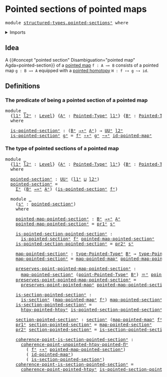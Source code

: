 # Pointed sections of pointed maps

<pre class="Agda"><a id="45" class="Keyword">module</a> <a id="52" href="structured-types.pointed-sections%25E1%25B5%2589.html" class="Module">structured-types.pointed-sectionsᵉ</a> <a id="87" class="Keyword">where</a>
</pre>
<details><summary>Imports</summary>

<pre class="Agda"><a id="143" class="Keyword">open</a> <a id="148" class="Keyword">import</a> <a id="155" href="foundation.dependent-pair-types%25E1%25B5%2589.html" class="Module">foundation.dependent-pair-typesᵉ</a>
<a id="188" class="Keyword">open</a> <a id="193" class="Keyword">import</a> <a id="200" href="foundation.identity-types%25E1%25B5%2589.html" class="Module">foundation.identity-typesᵉ</a>
<a id="227" class="Keyword">open</a> <a id="232" class="Keyword">import</a> <a id="239" href="foundation.sections%25E1%25B5%2589.html" class="Module">foundation.sectionsᵉ</a>
<a id="260" class="Keyword">open</a> <a id="265" class="Keyword">import</a> <a id="272" href="foundation.universe-levels%25E1%25B5%2589.html" class="Module">foundation.universe-levelsᵉ</a>

<a id="301" class="Keyword">open</a> <a id="306" class="Keyword">import</a> <a id="313" href="structured-types.pointed-homotopies%25E1%25B5%2589.html" class="Module">structured-types.pointed-homotopiesᵉ</a>
<a id="350" class="Keyword">open</a> <a id="355" class="Keyword">import</a> <a id="362" href="structured-types.pointed-maps%25E1%25B5%2589.html" class="Module">structured-types.pointed-mapsᵉ</a>
<a id="393" class="Keyword">open</a> <a id="398" class="Keyword">import</a> <a id="405" href="structured-types.pointed-types%25E1%25B5%2589.html" class="Module">structured-types.pointed-typesᵉ</a>
</pre>
</details>

## Idea

A
{{#concept "pointed section" Disambiguation="pointed map" Agda=pointed-section}}
of a [pointed map](structured-types.pointed-maps.md) `f : A →∗ B` consists of a
pointed map `g : B →∗ A` equipped with a
[pointed homotopy](structured-types.pointed-homotopies.md) `H : f ∘∗ g ~∗ id`.

## Definitions

### The predicate of being a pointed section of a pointed map

<pre class="Agda"><a id="834" class="Keyword">module</a> <a id="841" href="structured-types.pointed-sections%25E1%25B5%2589.html#841" class="Module">_</a>
  <a id="845" class="Symbol">{</a><a id="846" href="structured-types.pointed-sections%25E1%25B5%2589.html#846" class="Bound">l1ᵉ</a> <a id="850" href="structured-types.pointed-sections%25E1%25B5%2589.html#850" class="Bound">l2ᵉ</a> <a id="854" class="Symbol">:</a> <a id="856" href="Agda.Primitive.html#742" class="Postulate">Level</a><a id="861" class="Symbol">}</a> <a id="863" class="Symbol">{</a><a id="864" href="structured-types.pointed-sections%25E1%25B5%2589.html#864" class="Bound">Aᵉ</a> <a id="867" class="Symbol">:</a> <a id="869" href="structured-types.pointed-types%25E1%25B5%2589.html#358" class="Function">Pointed-Typeᵉ</a> <a id="883" href="structured-types.pointed-sections%25E1%25B5%2589.html#846" class="Bound">l1ᵉ</a><a id="886" class="Symbol">}</a> <a id="888" class="Symbol">{</a><a id="889" href="structured-types.pointed-sections%25E1%25B5%2589.html#889" class="Bound">Bᵉ</a> <a id="892" class="Symbol">:</a> <a id="894" href="structured-types.pointed-types%25E1%25B5%2589.html#358" class="Function">Pointed-Typeᵉ</a> <a id="908" href="structured-types.pointed-sections%25E1%25B5%2589.html#850" class="Bound">l2ᵉ</a><a id="911" class="Symbol">}</a> <a id="913" class="Symbol">(</a><a id="914" href="structured-types.pointed-sections%25E1%25B5%2589.html#914" class="Bound">fᵉ</a> <a id="917" class="Symbol">:</a> <a id="919" href="structured-types.pointed-sections%25E1%25B5%2589.html#864" class="Bound">Aᵉ</a> <a id="922" href="structured-types.pointed-maps%25E1%25B5%2589.html#1188" class="Function Operator">→∗ᵉ</a> <a id="926" href="structured-types.pointed-sections%25E1%25B5%2589.html#889" class="Bound">Bᵉ</a><a id="928" class="Symbol">)</a>
  <a id="932" class="Keyword">where</a>

  <a id="941" href="structured-types.pointed-sections%25E1%25B5%2589.html#941" class="Function">is-pointed-sectionᵉ</a> <a id="961" class="Symbol">:</a> <a id="963" class="Symbol">(</a><a id="964" href="structured-types.pointed-sections%25E1%25B5%2589.html#889" class="Bound">Bᵉ</a> <a id="967" href="structured-types.pointed-maps%25E1%25B5%2589.html#1188" class="Function Operator">→∗ᵉ</a> <a id="971" href="structured-types.pointed-sections%25E1%25B5%2589.html#864" class="Bound">Aᵉ</a><a id="973" class="Symbol">)</a> <a id="975" class="Symbol">→</a> <a id="977" href="Agda.Primitive.html#429" class="Primitive">UUᵉ</a> <a id="981" href="structured-types.pointed-sections%25E1%25B5%2589.html#850" class="Bound">l2ᵉ</a>
  <a id="987" href="structured-types.pointed-sections%25E1%25B5%2589.html#941" class="Function">is-pointed-sectionᵉ</a> <a id="1007" href="structured-types.pointed-sections%25E1%25B5%2589.html#1007" class="Bound">gᵉ</a> <a id="1010" class="Symbol">=</a> <a id="1012" href="structured-types.pointed-sections%25E1%25B5%2589.html#914" class="Bound">fᵉ</a> <a id="1015" href="structured-types.pointed-maps%25E1%25B5%2589.html#3642" class="Function Operator">∘∗ᵉ</a> <a id="1019" href="structured-types.pointed-sections%25E1%25B5%2589.html#1007" class="Bound">gᵉ</a> <a id="1022" href="structured-types.pointed-homotopies%25E1%25B5%2589.html#6676" class="Function Operator">~∗ᵉ</a> <a id="1026" href="structured-types.pointed-maps%25E1%25B5%2589.html#3816" class="Function">id-pointed-mapᵉ</a>
</pre>
### The type of pointed sections of a pointed map

<pre class="Agda"><a id="1106" class="Keyword">module</a> <a id="1113" href="structured-types.pointed-sections%25E1%25B5%2589.html#1113" class="Module">_</a>
  <a id="1117" class="Symbol">{</a><a id="1118" href="structured-types.pointed-sections%25E1%25B5%2589.html#1118" class="Bound">l1ᵉ</a> <a id="1122" href="structured-types.pointed-sections%25E1%25B5%2589.html#1122" class="Bound">l2ᵉ</a> <a id="1126" class="Symbol">:</a> <a id="1128" href="Agda.Primitive.html#742" class="Postulate">Level</a><a id="1133" class="Symbol">}</a> <a id="1135" class="Symbol">{</a><a id="1136" href="structured-types.pointed-sections%25E1%25B5%2589.html#1136" class="Bound">Aᵉ</a> <a id="1139" class="Symbol">:</a> <a id="1141" href="structured-types.pointed-types%25E1%25B5%2589.html#358" class="Function">Pointed-Typeᵉ</a> <a id="1155" href="structured-types.pointed-sections%25E1%25B5%2589.html#1118" class="Bound">l1ᵉ</a><a id="1158" class="Symbol">}</a> <a id="1160" class="Symbol">{</a><a id="1161" href="structured-types.pointed-sections%25E1%25B5%2589.html#1161" class="Bound">Bᵉ</a> <a id="1164" class="Symbol">:</a> <a id="1166" href="structured-types.pointed-types%25E1%25B5%2589.html#358" class="Function">Pointed-Typeᵉ</a> <a id="1180" href="structured-types.pointed-sections%25E1%25B5%2589.html#1122" class="Bound">l2ᵉ</a><a id="1183" class="Symbol">}</a> <a id="1185" class="Symbol">(</a><a id="1186" href="structured-types.pointed-sections%25E1%25B5%2589.html#1186" class="Bound">fᵉ</a> <a id="1189" class="Symbol">:</a> <a id="1191" href="structured-types.pointed-sections%25E1%25B5%2589.html#1136" class="Bound">Aᵉ</a> <a id="1194" href="structured-types.pointed-maps%25E1%25B5%2589.html#1188" class="Function Operator">→∗ᵉ</a> <a id="1198" href="structured-types.pointed-sections%25E1%25B5%2589.html#1161" class="Bound">Bᵉ</a><a id="1200" class="Symbol">)</a>
  <a id="1204" class="Keyword">where</a>

  <a id="1213" href="structured-types.pointed-sections%25E1%25B5%2589.html#1213" class="Function">pointed-sectionᵉ</a> <a id="1230" class="Symbol">:</a> <a id="1232" href="Agda.Primitive.html#429" class="Primitive">UUᵉ</a> <a id="1236" class="Symbol">(</a><a id="1237" href="structured-types.pointed-sections%25E1%25B5%2589.html#1118" class="Bound">l1ᵉ</a> <a id="1241" href="Agda.Primitive.html#961" class="Primitive Operator">⊔</a> <a id="1243" href="structured-types.pointed-sections%25E1%25B5%2589.html#1122" class="Bound">l2ᵉ</a><a id="1246" class="Symbol">)</a>
  <a id="1250" href="structured-types.pointed-sections%25E1%25B5%2589.html#1213" class="Function">pointed-sectionᵉ</a> <a id="1267" class="Symbol">=</a>
    <a id="1273" href="foundation.dependent-pair-types%25E1%25B5%2589.html#585" class="Record">Σᵉ</a> <a id="1276" class="Symbol">(</a><a id="1277" href="structured-types.pointed-sections%25E1%25B5%2589.html#1161" class="Bound">Bᵉ</a> <a id="1280" href="structured-types.pointed-maps%25E1%25B5%2589.html#1188" class="Function Operator">→∗ᵉ</a> <a id="1284" href="structured-types.pointed-sections%25E1%25B5%2589.html#1136" class="Bound">Aᵉ</a><a id="1286" class="Symbol">)</a> <a id="1288" class="Symbol">(</a><a id="1289" href="structured-types.pointed-sections%25E1%25B5%2589.html#941" class="Function">is-pointed-sectionᵉ</a> <a id="1309" href="structured-types.pointed-sections%25E1%25B5%2589.html#1186" class="Bound">fᵉ</a><a id="1311" class="Symbol">)</a>

  <a id="1316" class="Keyword">module</a> <a id="1323" href="structured-types.pointed-sections%25E1%25B5%2589.html#1323" class="Module">_</a>
    <a id="1329" class="Symbol">(</a><a id="1330" href="structured-types.pointed-sections%25E1%25B5%2589.html#1330" class="Bound">sᵉ</a> <a id="1333" class="Symbol">:</a> <a id="1335" href="structured-types.pointed-sections%25E1%25B5%2589.html#1213" class="Function">pointed-sectionᵉ</a><a id="1351" class="Symbol">)</a>
    <a id="1357" class="Keyword">where</a>

    <a id="1368" href="structured-types.pointed-sections%25E1%25B5%2589.html#1368" class="Function">pointed-map-pointed-sectionᵉ</a> <a id="1397" class="Symbol">:</a> <a id="1399" href="structured-types.pointed-sections%25E1%25B5%2589.html#1161" class="Bound">Bᵉ</a> <a id="1402" href="structured-types.pointed-maps%25E1%25B5%2589.html#1188" class="Function Operator">→∗ᵉ</a> <a id="1406" href="structured-types.pointed-sections%25E1%25B5%2589.html#1136" class="Bound">Aᵉ</a>
    <a id="1413" href="structured-types.pointed-sections%25E1%25B5%2589.html#1368" class="Function">pointed-map-pointed-sectionᵉ</a> <a id="1442" class="Symbol">=</a> <a id="1444" href="foundation.dependent-pair-types%25E1%25B5%2589.html#697" class="Field">pr1ᵉ</a> <a id="1449" href="structured-types.pointed-sections%25E1%25B5%2589.html#1330" class="Bound">sᵉ</a>

    <a id="1457" href="structured-types.pointed-sections%25E1%25B5%2589.html#1457" class="Function">is-pointed-section-pointed-sectionᵉ</a> <a id="1493" class="Symbol">:</a>
      <a id="1501" href="structured-types.pointed-sections%25E1%25B5%2589.html#941" class="Function">is-pointed-sectionᵉ</a> <a id="1521" href="structured-types.pointed-sections%25E1%25B5%2589.html#1186" class="Bound">fᵉ</a> <a id="1524" href="structured-types.pointed-sections%25E1%25B5%2589.html#1368" class="Function">pointed-map-pointed-sectionᵉ</a>
    <a id="1557" href="structured-types.pointed-sections%25E1%25B5%2589.html#1457" class="Function">is-pointed-section-pointed-sectionᵉ</a> <a id="1593" class="Symbol">=</a> <a id="1595" href="foundation.dependent-pair-types%25E1%25B5%2589.html#711" class="Field">pr2ᵉ</a> <a id="1600" href="structured-types.pointed-sections%25E1%25B5%2589.html#1330" class="Bound">sᵉ</a>

    <a id="1608" href="structured-types.pointed-sections%25E1%25B5%2589.html#1608" class="Function">map-pointed-sectionᵉ</a> <a id="1629" class="Symbol">:</a> <a id="1631" href="structured-types.pointed-types%25E1%25B5%2589.html#506" class="Function">type-Pointed-Typeᵉ</a> <a id="1650" href="structured-types.pointed-sections%25E1%25B5%2589.html#1161" class="Bound">Bᵉ</a> <a id="1653" class="Symbol">→</a> <a id="1655" href="structured-types.pointed-types%25E1%25B5%2589.html#506" class="Function">type-Pointed-Typeᵉ</a> <a id="1674" href="structured-types.pointed-sections%25E1%25B5%2589.html#1136" class="Bound">Aᵉ</a>
    <a id="1681" href="structured-types.pointed-sections%25E1%25B5%2589.html#1608" class="Function">map-pointed-sectionᵉ</a> <a id="1702" class="Symbol">=</a> <a id="1704" href="structured-types.pointed-maps%25E1%25B5%2589.html#1573" class="Function">map-pointed-mapᵉ</a> <a id="1721" href="structured-types.pointed-sections%25E1%25B5%2589.html#1368" class="Function">pointed-map-pointed-sectionᵉ</a>

    <a id="1755" href="structured-types.pointed-sections%25E1%25B5%2589.html#1755" class="Function">preserves-point-pointed-map-pointed-sectionᵉ</a> <a id="1800" class="Symbol">:</a>
      <a id="1808" href="structured-types.pointed-sections%25E1%25B5%2589.html#1608" class="Function">map-pointed-sectionᵉ</a> <a id="1829" class="Symbol">(</a><a id="1830" href="structured-types.pointed-types%25E1%25B5%2589.html#568" class="Function">point-Pointed-Typeᵉ</a> <a id="1850" href="structured-types.pointed-sections%25E1%25B5%2589.html#1161" class="Bound">Bᵉ</a><a id="1852" class="Symbol">)</a> <a id="1854" href="foundation-core.identity-types%25E1%25B5%2589.html#2730" class="Function Operator">＝ᵉ</a> <a id="1857" href="structured-types.pointed-types%25E1%25B5%2589.html#568" class="Function">point-Pointed-Typeᵉ</a> <a id="1877" href="structured-types.pointed-sections%25E1%25B5%2589.html#1136" class="Bound">Aᵉ</a>
    <a id="1884" href="structured-types.pointed-sections%25E1%25B5%2589.html#1755" class="Function">preserves-point-pointed-map-pointed-sectionᵉ</a> <a id="1929" class="Symbol">=</a>
      <a id="1937" href="structured-types.pointed-maps%25E1%25B5%2589.html#1679" class="Function">preserves-point-pointed-mapᵉ</a> <a id="1966" href="structured-types.pointed-sections%25E1%25B5%2589.html#1368" class="Function">pointed-map-pointed-sectionᵉ</a>

    <a id="2000" href="structured-types.pointed-sections%25E1%25B5%2589.html#2000" class="Function">is-section-pointed-sectionᵉ</a> <a id="2028" class="Symbol">:</a>
      <a id="2036" href="foundation-core.sections%25E1%25B5%2589.html#1211" class="Function">is-sectionᵉ</a> <a id="2048" class="Symbol">(</a><a id="2049" href="structured-types.pointed-maps%25E1%25B5%2589.html#1573" class="Function">map-pointed-mapᵉ</a> <a id="2066" href="structured-types.pointed-sections%25E1%25B5%2589.html#1186" class="Bound">fᵉ</a><a id="2068" class="Symbol">)</a> <a id="2070" href="structured-types.pointed-sections%25E1%25B5%2589.html#1608" class="Function">map-pointed-sectionᵉ</a>
    <a id="2095" href="structured-types.pointed-sections%25E1%25B5%2589.html#2000" class="Function">is-section-pointed-sectionᵉ</a> <a id="2123" class="Symbol">=</a>
      <a id="2131" href="structured-types.pointed-homotopies%25E1%25B5%2589.html#6863" class="Function">htpy-pointed-htpyᵉ</a> <a id="2150" href="structured-types.pointed-sections%25E1%25B5%2589.html#1457" class="Function">is-pointed-section-pointed-sectionᵉ</a>

    <a id="2191" href="structured-types.pointed-sections%25E1%25B5%2589.html#2191" class="Function">section-pointed-sectionᵉ</a> <a id="2216" class="Symbol">:</a> <a id="2218" href="foundation-core.sections%25E1%25B5%2589.html#1413" class="Function">sectionᵉ</a> <a id="2227" class="Symbol">(</a><a id="2228" href="structured-types.pointed-maps%25E1%25B5%2589.html#1573" class="Function">map-pointed-mapᵉ</a> <a id="2245" href="structured-types.pointed-sections%25E1%25B5%2589.html#1186" class="Bound">fᵉ</a><a id="2247" class="Symbol">)</a>
    <a id="2253" href="foundation.dependent-pair-types%25E1%25B5%2589.html#697" class="Field">pr1ᵉ</a> <a id="2258" href="structured-types.pointed-sections%25E1%25B5%2589.html#2191" class="Function">section-pointed-sectionᵉ</a> <a id="2283" class="Symbol">=</a> <a id="2285" href="structured-types.pointed-sections%25E1%25B5%2589.html#1608" class="Function">map-pointed-sectionᵉ</a>
    <a id="2310" href="foundation.dependent-pair-types%25E1%25B5%2589.html#711" class="Field">pr2ᵉ</a> <a id="2315" href="structured-types.pointed-sections%25E1%25B5%2589.html#2191" class="Function">section-pointed-sectionᵉ</a> <a id="2340" class="Symbol">=</a> <a id="2342" href="structured-types.pointed-sections%25E1%25B5%2589.html#2000" class="Function">is-section-pointed-sectionᵉ</a>

    <a id="2375" href="structured-types.pointed-sections%25E1%25B5%2589.html#2375" class="Function">coherence-point-is-section-pointed-sectionᵉ</a> <a id="2419" class="Symbol">:</a>
      <a id="2427" href="structured-types.pointed-homotopies%25E1%25B5%2589.html#6061" class="Function">coherence-point-unpointed-htpy-pointed-Πᵉ</a>
        <a id="2477" class="Symbol">(</a> <a id="2479" href="structured-types.pointed-sections%25E1%25B5%2589.html#1186" class="Bound">fᵉ</a> <a id="2482" href="structured-types.pointed-maps%25E1%25B5%2589.html#3642" class="Function Operator">∘∗ᵉ</a> <a id="2486" href="structured-types.pointed-sections%25E1%25B5%2589.html#1368" class="Function">pointed-map-pointed-sectionᵉ</a><a id="2514" class="Symbol">)</a>
        <a id="2524" class="Symbol">(</a> <a id="2526" href="structured-types.pointed-maps%25E1%25B5%2589.html#3816" class="Function">id-pointed-mapᵉ</a><a id="2541" class="Symbol">)</a>
        <a id="2551" class="Symbol">(</a> <a id="2553" href="structured-types.pointed-sections%25E1%25B5%2589.html#2000" class="Function">is-section-pointed-sectionᵉ</a><a id="2580" class="Symbol">)</a>
    <a id="2586" href="structured-types.pointed-sections%25E1%25B5%2589.html#2375" class="Function">coherence-point-is-section-pointed-sectionᵉ</a> <a id="2630" class="Symbol">=</a>
      <a id="2638" href="structured-types.pointed-homotopies%25E1%25B5%2589.html#6967" class="Function">coherence-point-pointed-htpyᵉ</a> <a id="2668" href="structured-types.pointed-sections%25E1%25B5%2589.html#1457" class="Function">is-pointed-section-pointed-sectionᵉ</a>
</pre>